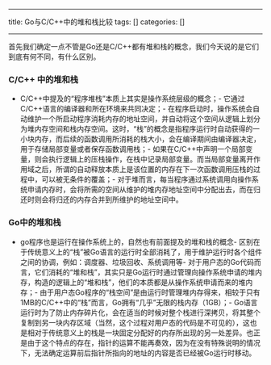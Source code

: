 
--- 
title:  Go与C/C++中的堆和栈比较 
tags: []
categories: [] 

---
首先我们确定一点不管是Go还是C/C++都有堆和栈的概念，我们今天说的是它们到底有何不同，有什么区别。

### C/C++ 中的堆和栈
- C/C++中提及的“程序堆栈”本质上其实是操作系统层级的概念；- 它通过C/C++语言的编译器和所在环境来共同决定；- 在程序启动时，操作系统会自动维护一个所启动程序消耗内存的地址空间，并自动将这个空间从逻辑上划分为堆内存空间和栈内存空间。这时，“栈”的概念是指程序运行时自动获得的一小块内存，而后续的函数调用所消耗的栈大小，会在编译期间由编译器决定，用于存储局部变量或者保存函数调用栈；- 如果在C/C++中声明一个局部变量，则会执行逻辑上的压栈操作，在栈中记录局部变量。而当局部变量离开作用域之后，所谓的自动释放本质上是该位置的内存在下一次函数调用压栈的过程中，可以被无条件的覆盖；- 对于堆而言，每当程序通过系统调用向操作系统申请内存时，会将所需的空间从维护的堆内存地址空间中分配出去，而在归还时则会将归还的内存合并到所维护的地址空间中。
### Go中的堆和栈
- go程序也是运行在操作系统上的，自然也有前面提及的堆和栈的概念- 区别在于传统意义上的“栈”被Go语言的运行时全部消耗了，用于维护运行时各个组件之间的协调，例如：调度器、垃圾回收、系统调用等- 对于用户态的Go代码而言，它们消耗的“堆和栈”，其实只是Go运行时通过管理向操作系统申请的堆内存，构造的逻辑上的“堆和栈”，他们的本质都是从操作系统申请而来的堆内存；- 由于用户态Go程序的“栈空间”是由运行时管理堆内存得来，相较于只有1MB的C/C++中的“栈”而言，Go拥有“几乎”无限的栈内存（1GB）；- Go语言运行时为了防止内存碎片化，会在适当的时候对整个栈进行深拷贝，将其整个复制到另一块内存区域（当然，这个过程对用户态的代码是不可见的），这也是相对于传统意义上的栈是一块固定分配好的内存所出现的另一处差异。也正是由于这个特点的存在，指针的运算不能再奏效，因为在没有特殊说明的情况下，无法确定运算前后指针所指向的地址的内容是否已经被Go运行时移动。
